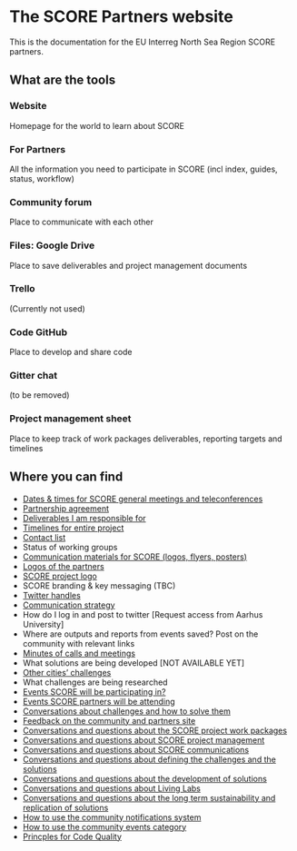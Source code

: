 # The SCORE Partners website

This is the documentation for the EU Interreg North Sea Region SCORE partners.

## What are the tools

### Website 

Homepage for the world to learn about SCORE 

### For Partners

All the information you need to participate in SCORE (incl index, guides, status, workflow)

### Community forum

Place to communicate with each other

### Files: Google Drive 

Place to save deliverables and project management documents

### Trello 

(Currently not used)

### Code GitHub 
Place to develop and share code

### Gitter chat
(to be removed)

### Project management sheet
Place to keep track of work packages deliverables, reporting targets and timelines

## Where you can find

* [Dates & times for SCORE general meetings and teleconferences](https://drive.google.com/drive/folders/1Az0HaQP5zGSIk1jlsftmITsSJWb5ntN4)
* [Partnership agreement](https://drive.google.com/open?id=0B_auLtDQpnPSUlczY2ZkQzFtSDg)
* [Deliverables I am responsible for](https://docs.google.com/spreadsheets/d/11sLQA2fUnOnImzHoXHQuAa8HfGA8MN3fATlHlMvqT6c/edit#gid=1899654704)
* [Timelines for entire project](https://docs.google.com/spreadsheets/d/11sLQA2fUnOnImzHoXHQuAa8HfGA8MN3fATlHlMvqT6c/edit#gid=1899654704)
* [Contact list](https://drive.google.com/open?id=1fAv9HC1QhA7HBqc64Tnxlymm3CsIC-J4tWkyHP-nagU)
* Status of working groups
* [Communication materials for SCORE (logos, flyers, posters)](https://drive.google.com/open?id=12x_kePC1FDFsa7bIhRgZEITDcjF02ly9)
* [Logos of the partners](https://drive.google.com/open?id=1kesP1dYrl9A9ta3KuB3UPgsa8y-O3pX7)
* [SCORE project logo](https://drive.google.com/open?id=1VZ2RG_A3rZKd9KNB9EJwqb-WsU-tRmsr)
* SCORE branding & key messaging (TBC)
* [Twitter handles](https://docs.google.com/spreadsheets/d/1wlijZ7soZfMOZZ6bLlpO72uG7UTvNy1jZ80nbJe13z4/edit#gid=1673019241)
* [Communication strategy](https://drive.google.com/open?id=15T_kU64ACstPyZb1HlvwqStwgGkguI2W)
* How do I log in and post to twitter [Request access from Aarhus University]
* Where are outputs and reports from events saved? Post on the community with relevant links
* [Minutes of calls and meetings](https://drive.google.com/open?id=1yJ9bKCz3uhGGhx_othd09Bpq_afyyPPl)
* What solutions are being developed [NOT AVAILABLE YET]
* [Other cities’ challenges](https://docs.google.com/spreadsheets/d/1xaikhivpKiXqctTN3Rb6pvz8oB6T9EGcIloBYLDaO5Y/edit#gid=0)
* What challenges are being researched 
* [Events SCORE will be participating in?](https://score.community/c/events/l/agenda)
* [Events SCORE partners will be attending](https://score.community/c/events/l/agenda)
* [Conversations about challenges and how to solve them](https://score.community/c/working-groups)
* [Feedback on the community and partners site](https://score.community/c/meta)
* [Conversations and questions about the SCORE project work packages](https://score.community/c/work-packages)
* [Conversations and questions about SCORE project management](https://score.community/c/work-packages/project-management)
* [Conversations and questions about SCORE communications](https://score.community/c/work-packages/communication)
* [Conversations and questions about defining the challenges and the solutions](https://score.community/c/work-packages/challenges-and-solutions)
* [Conversations and questions about the development of solutions](https://score.community/c/work-packages/solution-development)
* [Conversations and questions about Living Labs](https://score.community/c/work-packages/living-labs)
* [Conversations and questions about the long term sustainability and replication of solutions](https://score.community/c/work-packages/scale-up)
* [How to use the community notifications system](http://score.partners/guides/community-notifications.html)
* [How to use the community events category](http://score.partners/guides/community-events-category.html)
* [Princples for Code Quality](https://github.com/score-partners/quality-code)


